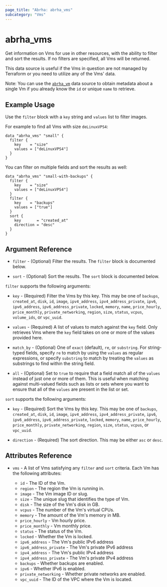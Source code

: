 ```yaml
---
page_title: "Abrha: abrha_vms"
subcategory: "Vms"
---
```


# abrha_vms

Get information on Vms for use in other resources, with the ability to filter and sort the results.
If no filters are specified, all Vms will be returned.

This data source is useful if the Vms in question are not managed by Terraform or you need to
utilize any of the Vms' data.

Note: You can use the [`abrha_vm`](vm) data source to obtain metadata
about a single Vm if you already know the `id` or unique `name` to retrieve.

## Example Usage

Use the `filter` block with a `key` string and `values` list to filter images.

For example to find all Vms with size `deLinuxVPS4`:

```hcl
data "abrha_vms" "small" {
  filter {
    key    = "size"
    values = ["deLinuxVPS4"]
  }
}
```

You can filter on multiple fields and sort the results as well:

```hcl
data "abrha_vms" "small-with-backups" {
  filter {
    key    = "size"
    values = ["deLinuxVPS4"]
  }
  filter {
    key    = "backups"
    values = ["true"]
  }
  sort {
    key       = "created_at"
    direction = "desc"
  }
}
```

## Argument Reference

* `filter` - (Optional) Filter the results.
  The `filter` block is documented below.

* `sort` - (Optional) Sort the results.
  The `sort` block is documented below.

`filter` supports the following arguments:

* `key` - (Required) Filter the Vms by this key. This may be one of `backups`, `created_at`, `disk`, `id`,
  `image`, `ipv4_address`, `ipv4_address_private`, `ipv6`, `ipv6_address`, `ipv6_address_private`, `locked`,
  `memory`, `name`, `price_hourly`, `price_monthly`, `private_networking`, `region`, `size`,
  `status`, `vcpus`, `volume_ids`, or `vpc_uuid`.

* `values` - (Required) A list of values to match against the `key` field. Only retrieves Vms
  where the `key` field takes on one or more of the values provided here.
  
* `match_by` - (Optional) One of `exact` (default), `re`, or `substring`. For string-typed fields, specify `re` to
  match by using the `values` as regular expressions, or specify `substring` to match by treating the `values` as
  substrings to find within the string field.
  
* `all` - (Optional) Set to `true` to require that a field match all of the `values` instead of just one or more of
  them. This is useful when matching against multi-valued fields such as lists or sets where you want to ensure
  that all of the `values` are present in the list or set.
 
`sort` supports the following arguments:

* `key` - (Required) Sort the Vms by this key. This may be one of `backups`, `created_at`, `disk`, `id`,
  `image`, `ipv4_address`, `ipv4_address_private`, `ipv6`, `ipv6_address`, `ipv6_address_private`, `locked`,
  `memory`, `name`, `price_hourly`, `price_monthly`, `private_networking`, `region`, `size`,
  `status`, `vcpus`, or `vpc_uuid`.

* `direction` - (Required) The sort direction. This may be either `asc` or `desc`.

## Attributes Reference

* `vms` - A list of Vms satisfying any `filter` and `sort` criteria. Each Vm has the following attributes:  

  - `id` - The ID of the Vm.
  - `region` - The region the Vm is running in.
  - `image` - The Vm image ID or slug.
  - `size` - The unique slug that identifies the type of Vm.
  - `disk` - The size of the Vm's disk in GB.
  - `vcpus` - The number of the Vm's virtual CPUs.
  - `memory` - The amount of the Vm's memory in MB.
  - `price_hourly` - Vm hourly price.
  - `price_monthly` - Vm monthly price.
  - `status` - The status of the Vm.
  - `locked` - Whether the Vm is locked.
  - `ipv6_address` - The Vm's public IPv6 address
  - `ipv6_address_private` - The Vm's private IPv6 address
  - `ipv4_address` - The Vm's public IPv4 address
  - `ipv4_address_private` - The Vm's private IPv4 address
  - `backups` - Whether backups are enabled.
  - `ipv6` - Whether IPv6 is enabled.
  - `private_networking` - Whether private networks are enabled.
  - `vpc_uuid` - The ID of the VPC where the Vm is located.
